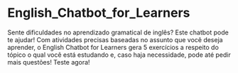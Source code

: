 # English_Chatbot_for_Learners
Sente dificuldades no aprendizado gramatical de inglês? Este chatbot pode te ajudar! Com atividades precisas baseadas no assunto que você deseja aprender, o English Chatbot for Learners gera 5 exercícios a respeito do tópico o qual você está estudando e, caso haja necessidade, pode até pedir mais questões! Teste agora! 
